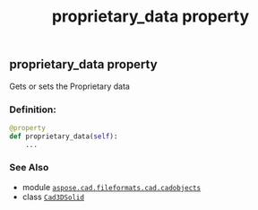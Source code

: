 ﻿---
title: proprietary_data property
second_title: Aspose.CAD for Python via .NET API References
description: 
type: docs
weight: 330
url: /aspose.cad.fileformats.cad.cadobjects/cad3dsolid/proprietary_data/
is_root: false
---

## proprietary_data property


Gets or sets the Proprietary data
### Definition:
```python
@property
def proprietary_data(self):
    ...
```

### See Also
* module [`aspose.cad.fileformats.cad.cadobjects`](../../)
* class [`Cad3DSolid`](/cad/python-net/aspose.cad.fileformats.cad.cadobjects/cad3dsolid)
